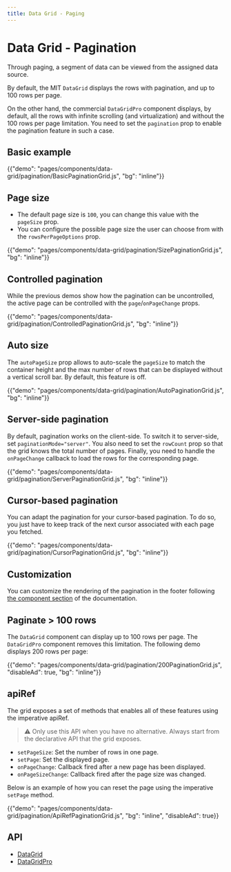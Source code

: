 ```yaml
---
title: Data Grid - Paging
---
```


# Data Grid - Pagination

<p class="description">Through paging, a segment of data can be viewed from the assigned data source.</p>

By default, the MIT `DataGrid` displays the rows with pagination, and up to 100 rows per page.

On the other hand, the commercial `DataGridPro` component displays, by default, all the rows with infinite scrolling (and virtualization) and without the 100 rows per page limitation. You need to set the `pagination` prop to enable the pagination feature in such a case.

## Basic example

{{"demo": "pages/components/data-grid/pagination/BasicPaginationGrid.js", "bg": "inline"}}

## Page size

- The default page size is `100`, you can change this value with the `pageSize` prop.
- You can configure the possible page size the user can choose from with the `rowsPerPageOptions` prop.

{{"demo": "pages/components/data-grid/pagination/SizePaginationGrid.js", "bg": "inline"}}

## Controlled pagination

While the previous demos show how the pagination can be uncontrolled, the active page can be controlled with the `page`/`onPageChange` props.

{{"demo": "pages/components/data-grid/pagination/ControlledPaginationGrid.js", "bg": "inline"}}

## Auto size

The `autoPageSize` prop allows to auto-scale the `pageSize` to match the container height and the max number of rows that can be displayed without a vertical scroll bar.
By default, this feature is off.

{{"demo": "pages/components/data-grid/pagination/AutoPaginationGrid.js", "bg": "inline"}}

## Server-side pagination

By default, pagination works on the client-side.
To switch it to server-side, set `paginationMode="server"`.
You also need to set the `rowCount` prop so that the grid knows the total number of pages.
Finally, you need to handle the `onPageChange` callback to load the rows for the corresponding page.

{{"demo": "pages/components/data-grid/pagination/ServerPaginationGrid.js", "bg": "inline"}}

## Cursor-based pagination

You can adapt the pagination for your cursor-based pagination.
To do so, you just have to keep track of the next cursor associated with each page you fetched.

{{"demo": "pages/components/data-grid/pagination/CursorPaginationGrid.js", "bg": "inline"}}

## Customization

You can customize the rendering of the pagination in the footer following [the component section](/components/data-grid/components/#pagination) of the documentation.

## Paginate > 100 rows [<span class="pro"></span>](https://material-ui.com/store/items/material-ui-pro/)

The `DataGrid` component can display up to 100 rows per page.
The `DataGridPro` component removes this limitation.
The following demo displays 200 rows per page:

{{"demo": "pages/components/data-grid/pagination/200PaginationGrid.js", "disableAd": true, "bg": "inline"}}

## apiRef [<span class="pro"></span>](https://material-ui.com/store/items/material-ui-pro/)

The grid exposes a set of methods that enables all of these features using the imperative apiRef.

> ⚠️ Only use this API when you have no alternative. Always start from the declarative API that the grid exposes.

- `setPageSize`: Set the number of rows in one page.
- `setPage`: Set the displayed page.
- `onPageChange`: Callback fired after a new page has been displayed.
- `onPageSizeChange`: Callback fired after the page size was changed.

Below is an example of how you can reset the page using the imperative `setPage` method.

{{"demo": "pages/components/data-grid/pagination/ApiRefPaginationGrid.js", "bg": "inline", "disableAd": true}}

## API

- [DataGrid](/api/data-grid/data-grid/)
- [DataGridPro](/api/data-grid/data-grid-pro/)
